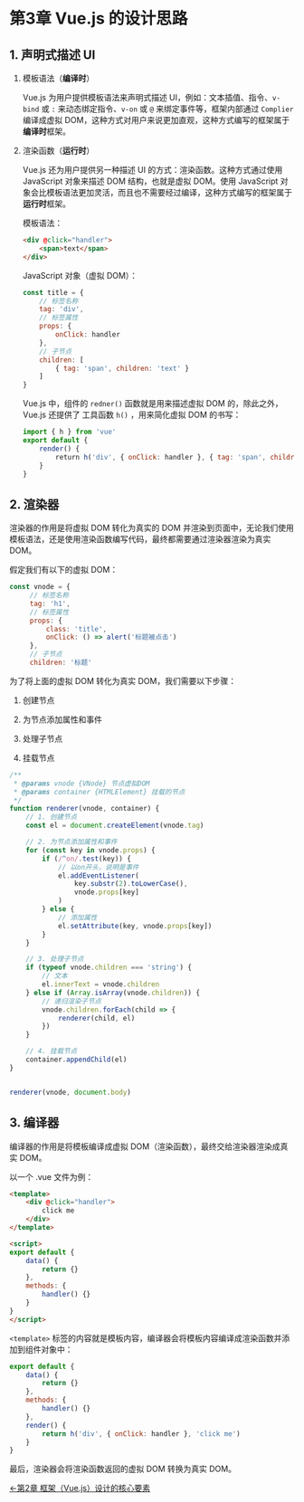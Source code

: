 # 第3章 Vue.js 的设计思路

## 1. 声明式描述 UI

1. 模板语法（**编译时**）
   
   Vue.js 为用户提供模板语法来声明式描述 UI，例如：文本插值、指令、`v-bind` 或 `:` 来动态绑定指令、`v-on` 或 `@` 来绑定事件等，框架内部通过 `Complier` 编译成虚拟 DOM，这种方式对用户来说更加直观，这种方式编写的框架属于**编译时**框架。

2. 渲染函数（**运行时**）
   
   Vue.js 还为用户提供另一种描述 UI 的方式：渲染函数。这种方式通过使用 JavaScript 对象来描述 DOM 结构，也就是虚拟 DOM。使用 JavaScript 对象会比模板语法更加灵活，而且也不需要经过编译，这种方式编写的框架属于**运行时**框架。
   
   模板语法：
   
   ```html
   <div @click="handler">
       <span>text</span>
   </div>
   ```
   
   JavaScript 对象（虚拟 DOM）：
   
   ```js
   const title = {
       // 标签名称
       tag: 'div',
       // 标签属性
       props: {
           onClick: handler
       },
       // 子节点
       children: [
           { tag: 'span', children: 'text' }
       ]
   }
   ```
   
   Vue.js 中，组件的 `redner()` 函数就是用来描述虚拟 DOM 的，除此之外，Vue.js 还提供了 工具函数 `h()` ，用来简化虚拟 DOM 的书写：
   
   ```js
   import { h } from 'vue'
   export default {
       render() {
           return h('div', { onClick: handler }, { tag: 'span', children: 'text' })
       }
   }
   ```

## 2. 渲染器

渲染器的作用是将虚拟 DOM 转化为真实的 DOM 并渲染到页面中，无论我们使用模板语法，还是使用渲染函数编写代码，最终都需要通过渲染器渲染为真实 DOM。

假定我们有以下的虚拟 DOM：

```js
const vnode = {
     // 标签名称
     tag: 'h1',
     // 标签属性
     props: {
         class: 'title',
         onClick: () => alert('标题被点击')
     },
     // 子节点
     children: '标题'
```

为了将上面的虚拟 DOM 转化为真实 DOM，我们需要以下步骤：

1. 创建节点

2. 为节点添加属性和事件

3. 处理子节点

4. 挂载节点

```js
/**
 * @params vnode {VNode} 节点虚拟DOM
 * @params container {HTMLElement} 挂载的节点
 */
function renderer(vnode, container) {
    // 1. 创建节点
    const el = document.createElement(vnode.tag)

    // 2. 为节点添加属性和事件
    for (const key in vnode.props) {
        if (/^on/.test(key)) {
            // 以on开头，说明是事件
            el.addEventListener(
                key.substr(2).toLowerCase(),
                vnode.props[key]
            )
        } else {
            // 添加属性
            el.setAttribute(key, vnode.props[key])
        }
    }

    // 3. 处理子节点
    if (typeof vnode.children === 'string') {
        // 文本
        el.innerText = vnode.children
    } else if (Array.isArray(vnode.children)) {
        // 递归渲染子节点
        vnode.children.forEach(child => {
            renderer(child, el)
        })
    }

    // 4. 挂载节点
    container.appendChild(el)
}


renderer(vnode, document.body)
```

## 3. 编译器

编译器的作用是将模板编译成虚拟 DOM（渲染函数），最终交给渲染器渲染成真实 DOM。

以一个 .vue 文件为例：

```html
<template>
    <div @click="handler">
        click me
    </div>
</template>

<script>
export default {
    data() {
        return {}
    },
    methods: {
        handler() {}
    }
}
</script>
```

`<template>` 标签的内容就是模板内容，编译器会将模板内容编译成渲染函数并添加到组件对象中：

```js
export default {
    data() {
        return {}
    },
    methods: {
        handler() {}
    },
    render() {
        return h('div', { onClick: handler }, 'click me')
    }
}
```

最后，渲染器会将渲染函数返回的虚拟 DOM 转换为真实 DOM。

<div style="width: 100%; display: flex; justify-content: space-between;">
    <a href="https://github.com/JungleHico/vue-design-note/blob/master/docs/第2章%20框架（Vue.js）设计的核心要素.md">←第2章 框架（Vue.js）设计的核心要素</a>
    <span></span>
</div>